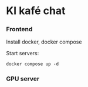 # KI kafé chat

### Frontend

Install docker, docker compose

Start servers:
```
docker compose up -d
```

### GPU server


